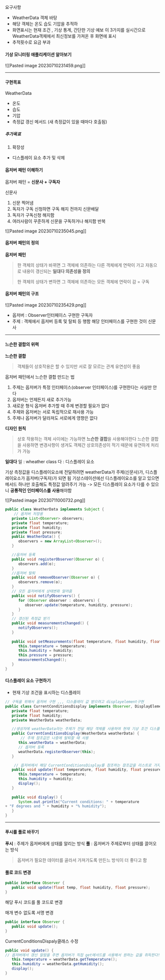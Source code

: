 
요구사항
- WeatherData 객체 바탕
- 해당 객체는 온도 습도 기압을 추적하
- 화면표시는 현재 조건 , 기상 통계, 간단한 기상 예보 이 3가지를 실시간으로 WeatherData객체에서 최신정보를 가져온 후 화면에 표시
- 추적횟수로 요금 부과


#### 기상 모니터링 애플리케이션 알아보기

![[Pasted image 20230710231459.png]]

---

#### 구현목표

WeatherData
- 온도
- 습도
- 기압
- 측정값 갱신 메서드 (새 측정값이 있을 때마다 호출됨)

##### 추가목표
1. 확장성
- 디스플레이 요소 추가 및 삭제


#### 옵저버 패턴 이해하기

옵저버 패턴 = **신문사 + 구독자**

신문사
1. 신문 찍어냄
2. 독자가 구독 신청하면 구독 해지 전까지 신문배달
3. 독자가 구독신청 해지함
4. 여러사람이 꾸준하게 신문을 구독하거나 해지함 반복

![[Pasted image 20230710235045.png]]


#### 옵저버 패턴의 정의

**옵저버 패턴**
> 한 객체의 상태가 바뀌면 그 객체에 의존하는 다른 객체에게 연락이 가고 자동으로 내용이 갱신되는 **일대다 의존성을 정의**
>
> 한 객체의 상태가 변하면 그 객체에 의존하는 모든 객체에 연락이 감 = 구독


#### 옵저버 패턴의 구조

![[Pasted image 20230710235429.png]]

- 옵저버 :  Observer인터페이스 구현한 구독자
- 주제 : 객체에서 옵저버 등록 및 탈퇴 등 행함 해당 인터페이스를 구현한 것이 신문사

----

#### 느슨한 결합의 위력

**느슨한 결합**
>객체들이 상호작용은 할 수 있지만 서로 잘 모르는 관계
>유연성이 좋음

옵저버 패턴에서 느슨한 결합 만드는 법
1. 주제는 옵저버가 특정 인터페이스(observer 인터페이스)를 구현한다는 사실만 안다
2. 옵저버는 언제든지 새로 추가가능
3. 새로운 형식 옵저버 추가할 때 주제 변경할 필요가 없다
4. 주제와 옵저버는 서로 독립적으로 재사용 가능
5. 주제나 옵저버가 달라져도 서로에게 영향은 없다

**디자인 원칙**
> 상호 작용하는 객체 사이에는 가능하면 **느슨한 결합**을 사용해야한다
> 느슨한 결합을 사용하면 변경사항이 생겨도 객체간 상호의존성이 적기 때문에 유연하게 처리가 가능


**일대다**
일 : wheather class
다 : 디스플레이 요소

기상 측정값을 디스플레이요소에 전달하려면 weatherData가 주제(신문사)가, 디스플레이요소가 옵저버(구독자)가 되면 됨
기상스테이션에선 디스플레이요소를 알고 있으면 메서드 하나만 호출해도 특정값 알려주기 가능 -> 모든 디스플레이 요소가 다를 수 있으니 **공통적인 인터페이스를 사용**해야함

![[Pasted image 20230711000732.png]]

```java
public class WeatherData implements Subject {  
	// 옵저버 저장용
   private List<Observer> observers;  
   private float temperature;  
   private float humidity;  
   private float pressure;  
   public WeatherData() {  
      observers = new ArrayList<Observer>();  
   }  

   //옵저버 등록
   public void registerObserver(Observer o) {  
      observers.add(o);  
   }  
   //옵저버 탈퇴  
   public void removeObserver(Observer o) {  
      observers.remove(o);  
   }  
   // 모든 옵저버에게 상태변화 알려줌  
   public void notifyObservers() {  
      for (Observer observer : observers) {  
         observer.update(temperature, humidity, pressure);  
      }  
   }  
   // 갱신된 측정값 받기   
   public void measurementsChanged() {  
      notifyObservers();  
   }  
     
   public void setMeasurements(float temperature, float humidity, float pressure) {  
      this.temperature = temperature;  
      this.humidity = humidity;  
      this.pressure = pressure;  
      measurementsChanged();  
   }
}
```

#### 디스플레이 요소 구현하기

- 현재 기상 조건을 표시하는 디스플레이

```java
// 구독을 위해서 옵저버 구현 ,,, 디스플레이 값 받으려고 displayelement구현 
public class CurrentConditionsDisplay implements Observer, DisplayElement {  
   private float temperature;  
   private float humidity;  
   private WeatherData weatherData;  

   //생성자에 weatherData라는 주제가 전달 해당 객체를 사용하여 현재 기상 조건 디스플레이를 옵저버로 등록을 한다 
   public CurrentConditionsDisplay(WeatherData weatherData) {  
	   // 주제 참조값은 나중에 탈퇴할 때 사용 
      this.weatherData = weatherData;
      // 옵저버 등록   
      weatherData.registerObserver(this);  
   }  

	// 옵저버에서 해당 CurrentConditionsDisplay를 참조하는 참조값을 리스트로 가지고 있고 해당 반복문에서 참조값이 나오고 update함수를 옵저버가 실행시키면 여기 update가 실행되고 멤버 변수가 업데이트 된다 
   public void update(float temperature, float humidity, float pressure) {  
      this.temperature = temperature;  
      this.humidity = humidity;  
      display();  
   }  
     
   public void display() {  
      System.out.println("Current conditions: " + temperature   
+ "F degrees and " + humidity + "% humidity");  
   }  
}
```

---

#### 푸시를 풀로 바꾸기

**푸시** : 주제가 옵저버에게 상태를 알리는 방식
**풀** : 옵저버가 주제로부터 상태를 끌어오는 방식

> 옵저버가 필요한 데이터를 골라서 가져가도록 만든느 방식이 더 좋다고 함


#### 풀로 코드 변경

```java
public interface Observer {  
   public void update(float temp, float humidity, float pressure);  
}
```

해당 푸시 코드를 풀 코드로 변경

매개 변수 없도록 서명 변경
```java
public interface Observer {  
   public void update();  
}
```

CurrentConditionsDispaly클래스 수정
```java
public void update() {  
// 옵저버에서 갱신 알람을 주면 옵저버가 직접 get메서드를 사용해서 원하는 값을 취득한다!!
   this.temperature = weatherData.getTemperature();  
   this.humidity = weatherData.getHumidity();  
   display();  
}
```

